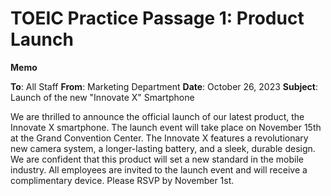 # TOEIC Practice Passage 1: Product Launch

**Memo**

**To**: All Staff
**From**: Marketing Department
**Date**: October 26, 2023
**Subject**: Launch of the new "Innovate X" Smartphone

We are thrilled to announce the official launch of our latest product, the Innovate X smartphone. The launch event will take place on November 15th at the Grand Convention Center. The Innovate X features a revolutionary new camera system, a longer-lasting battery, and a sleek, durable design. We are confident that this product will set a new standard in the mobile industry. All employees are invited to the launch event and will receive a complimentary device. Please RSVP by November 1st.